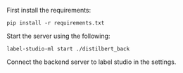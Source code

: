 First install the requirements:
```
pip install -r requirements.txt
```

Start the server using the following:

```
label-studio-ml start ./distilbert_back
```

Connect the backend server to label studio in the settings.